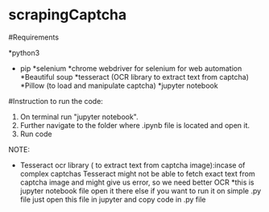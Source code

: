 # scrapingCaptcha


#Requirements

*python3
* pip
*selenium
*chrome webdriver for selenium for web automation
*Beautiful soup
*tesseract (OCR library to extract text from captcha)
*Pillow (to load and manipulate captcha)
*jupyter notebook


#Instruction to run the code:


1. On terminal run "jupyter notebook".
2. Further navigate to the folder where .ipynb file is located and open it.
3. Run code 

NOTE:
* Tesseract ocr library ( to extract text from captcha image):incase of complex captchas Tesseract might not be able to fetch exact text from captcha image and might give us error, so we need better OCR 
*this is jupyter notebook file open it there else if you want to run it on simple .py file just open this file in jupyter and copy code in .py file
